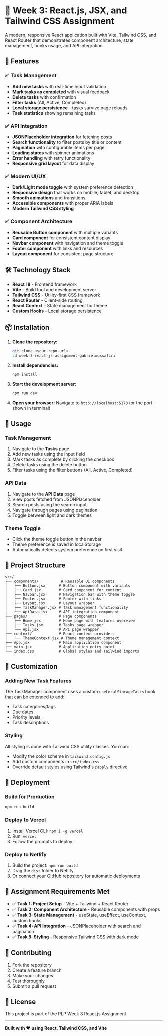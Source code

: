 # 🎨 Week 3: React.js, JSX, and Tailwind CSS Assignment

A modern, responsive React application built with Vite, Tailwind CSS, and React Router that demonstrates component architecture, state management, hooks usage, and API integration.

## 🚀 Features

### ✅ Task Management
- **Add new tasks** with real-time input validation
- **Mark tasks as completed** with visual feedback
- **Delete tasks** with confirmation
- **Filter tasks** (All, Active, Completed)
- **Local storage persistence** - tasks survive page reloads
- **Task statistics** showing remaining tasks

### ✅ API Integration
- **JSONPlaceholder integration** for fetching posts
- **Search functionality** to filter posts by title or content
- **Pagination** with configurable items per page
- **Loading states** with spinner animations
- **Error handling** with retry functionality
- **Responsive grid layout** for data display

### ✅ Modern UI/UX
- **Dark/Light mode toggle** with system preference detection
- **Responsive design** that works on mobile, tablet, and desktop
- **Smooth animations** and transitions
- **Accessible components** with proper ARIA labels
- **Modern Tailwind CSS styling**

### ✅ Component Architecture
- **Reusable Button component** with multiple variants
- **Card component** for consistent content display
- **Navbar component** with navigation and theme toggle
- **Footer component** with links and resources
- **Layout component** for consistent page structure

## 🛠️ Technology Stack

- **React 18** - Frontend framework
- **Vite** - Build tool and development server
- **Tailwind CSS** - Utility-first CSS framework
- **React Router** - Client-side routing
- **React Context** - State management for theme
- **Custom Hooks** - Local storage persistence

## 📦 Installation

1. **Clone the repository:**
   ```bash
   git clone <your-repo-url>
   cd week-3-react-js-assignment-gabrielmussafiri
   ```

2. **Install dependencies:**
   ```bash
   npm install
   ```

3. **Start the development server:**
   ```bash
   npm run dev
   ```

4. **Open your browser:**
   Navigate to `http://localhost:5173` (or the port shown in terminal)

## 🎯 Usage

### Task Management
1. Navigate to the **Tasks** page
2. Add new tasks using the input field
3. Mark tasks as complete by clicking the checkbox
4. Delete tasks using the delete button
5. Filter tasks using the filter buttons (All, Active, Completed)

### API Data
1. Navigate to the **API Data** page
2. View posts fetched from JSONPlaceholder
3. Search posts using the search input
4. Navigate through pages using pagination
5. Toggle between light and dark themes

### Theme Toggle
- Click the theme toggle button in the navbar
- Theme preference is saved in localStorage
- Automatically detects system preference on first visit

## 📁 Project Structure

```
src/
├── components/          # Reusable UI components
│   ├── Button.jsx      # Button component with variants
│   ├── Card.jsx        # Card component for content
│   ├── Navbar.jsx      # Navigation bar with theme toggle
│   ├── Footer.jsx      # Footer with links
│   ├── Layout.jsx      # Layout wrapper
│   ├── TaskManager.jsx # Task management functionality
│   └── ApiData.jsx     # API integration component
├── pages/              # Page components
│   ├── Home.jsx        # Home page with features overview
│   ├── Tasks.jsx       # Tasks page wrapper
│   └── Api.jsx         # API page wrapper
├── context/            # React context providers
│   └── ThemeContext.jsx # Theme management context
├── App.jsx             # Main application component
├── main.jsx            # Application entry point
└── index.css           # Global styles and Tailwind imports
```

## 🎨 Customization

### Adding New Task Features
The TaskManager component uses a custom `useLocalStorageTasks` hook that can be extended to add:
- Task categories/tags
- Due dates
- Priority levels
- Task descriptions

### Styling
All styling is done with Tailwind CSS utility classes. You can:
- Modify the color scheme in `tailwind.config.js`
- Add custom components in `src/index.css`
- Override default styles using Tailwind's `@apply` directive

## 🚀 Deployment

### Build for Production
```bash
npm run build
```

### Deploy to Vercel
1. Install Vercel CLI: `npm i -g vercel`
2. Run: `vercel`
3. Follow the prompts to deploy

### Deploy to Netlify
1. Build the project: `npm run build`
2. Drag the `dist` folder to Netlify
3. Or connect your GitHub repository for automatic deployments

## 📝 Assignment Requirements Met

- ✅ **Task 1: Project Setup** - Vite + Tailwind + React Router
- ✅ **Task 2: Component Architecture** - Reusable components with props
- ✅ **Task 3: State Management** - useState, useEffect, useContext, custom hooks
- ✅ **Task 4: API Integration** - JSONPlaceholder with search and pagination
- ✅ **Task 5: Styling** - Responsive Tailwind CSS with dark mode

## 🤝 Contributing

1. Fork the repository
2. Create a feature branch
3. Make your changes
4. Test thoroughly
5. Submit a pull request

## 📄 License

This project is part of the PLP Week 3 React.js Assignment.

---

**Built with ❤️ using React, Tailwind CSS, and Vite**

